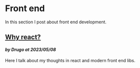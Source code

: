 # Front end

In this section I post about front end development.

## [Why react?](/articles/front_end/why_react)
#### *by Drugo at 2023/05/08*
Here I talk about my thoughts in react and modern front end libs.
